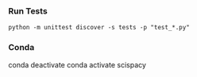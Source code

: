 ### Run Tests
`python -m unittest discover -s tests -p "test_*.py"`

### Conda
conda deactivate
conda activate scispacy
